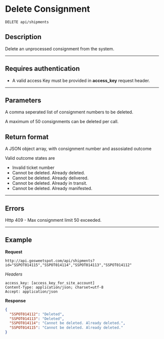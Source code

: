 # Delete Consignment

    DELETE api/shipments

## Description
Delete an unprocessed consignment from the system.

***

## Requires authentication
* A valid access Key must be provided in **access_key** request header.

***

## Parameters

A comma seperated list of consignment numbers to be deleted.

A maximum of 50 consignments can be deleted per call.

## Return format
A JSON object array, with consignment number and assosiated outcome

Valid outcome states are
* Invalid ticket number
* Cannot be deleted. Already deleted.
* Cannot be deleted. Already delivered.
* Cannot be deleted. Already in transit.
* Cannot be deleted. Already manifested.

***

## Errors
Http 409 - Max consignment limit 50 exceeded.

***

## Example
**Request**
```
http://api.gosweetspot.com/api/shipments?id="SSPOT014115","SSPOT014114","SSPOT014113","SSPOT014112"
```
*Headers*

    access_key: [access_key_for_site_account]
    Content-Type: application/json; charset=utf-8
    Accept: application/json  
    
**Response**
``` json
{
  "SSPOT014112": "Deleted",
  "SSPOT014113": "Deleted",
  "SSPOT014114": "Cannot be deleted. Already deleted.",
  "SSPOT014115": "Cannot be deleted. Already deleted."
}
```
